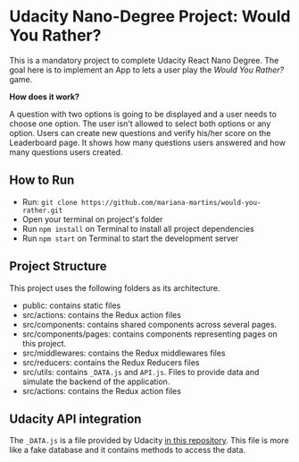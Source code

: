 # Udacity Nano-Degree Project: **Would You Rather?**

This is a mandatory project to complete Udacity React Nano Degree.
The goal here is to implement an App to lets a user play the _Would You Rather?_ game.

**How does it work?**

A question with two options is going to be displayed and a user needs to choose one option. 
The user isn't allowed to select both options or any option. 
Users can create new questions and verify his/her score on the Leaderboard page. 
It shows how many questions users answered and how many questions users created.

## How to Run

* Run: `git clone https://github.com/mariana-martins/would-you-rather.git`
* Open your terminal on project's folder
* Run `npm install` on Terminal to install all project dependencies
* Run `npm start` on Terminal to start the development server

## Project Structure

This project uses the following folders as its architecture.

* public: contains static files
* src/actions: contains the Redux action files
* src/components: contains shared components across several pages. 
* src/components/pages: contains components representing pages on this project.
* src/middlewares: contains the Redux middlewares files 
* src/reducers: contains the Redux Reducers files
* src/utils: contains `_DATA.js` and `API.js`. Files to provide data and simulate the backend of the application.
* src/actions: contains the Redux action files

## Udacity API integration

The `_DATA.js` is a file provided by Udacity [in this repository](https://github.com/udacity/reactnd-project-would-you-rather-starter).
This file is more like a fake database and it contains methods to access the data.

